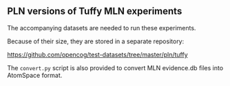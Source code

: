 PLN versions of Tuffy MLN experiments
-------------------------------------

The accompanying datasets are needed to run these experiments.

Because of their size, they are stored in a separate repository:

https://github.com/opencog/test-datasets/tree/master/pln/tuffy

The ```convert.py``` script is also provided to convert 
MLN evidence.db files into AtomSpace format.
